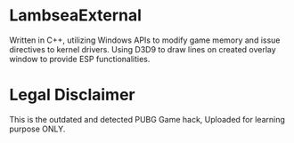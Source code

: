 # LambseaExternal
Written in C++, utilizing Windows APIs to modify game memory and issue directives to kernel drivers.
Using D3D9 to draw lines on created overlay window to provide ESP functionalities.

# Legal Disclaimer
This is the outdated and detected PUBG Game hack, Uploaded for learning purpose ONLY.
